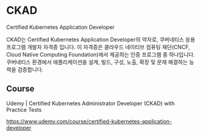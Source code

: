 
# CKAD
Certified Kubernetes Application Developer


CKAD는 Certified Kubernetes Application Developer의 약자로, 쿠버네티스 응용 프로그램 개발자 자격증 입니다. 이 자격증은 클라우드 네이티브 컴퓨팅 재단(CNCF, Cloud Native Computing Foundation)에서 제공하는 인증 프로그램 중 하나입니다. 쿠버네티스 환경에서 애플리케이션을 설계, 빌드, 구성, 노출, 확장 및 문제 해결하는 능력을 검증합니다.

## Course
Udemy | Certified Kubernetes Administrator Developer (CKAD) with Practice Tests

<https://www.udemy.com/course/certified-kubernetes-application-developer>

